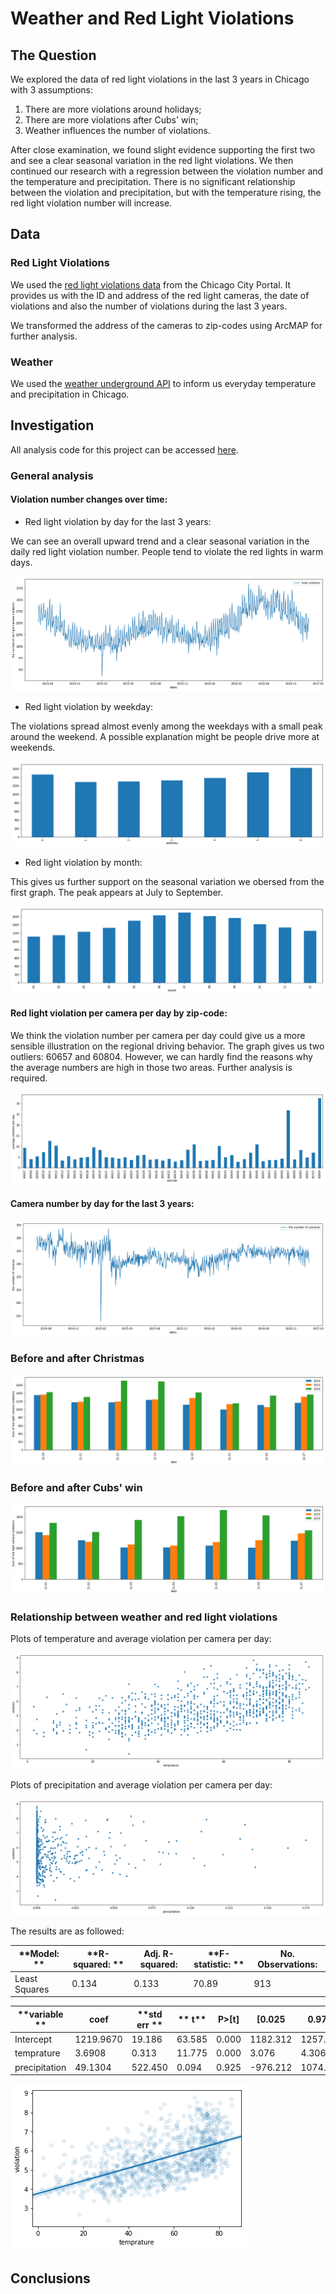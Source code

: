 # Weather and Red Light Violations

## The Question

We explored the data of red light violations in the last 3 years in Chicago with 3 assumptions:
1. There are more violations around holidays;
2. There are more violations after Cubs' win;
3. Weather influences the number of violations.

After close examination, we found slight evidence supporting the first two and see a clear seasonal variation in the red light violations. We then continued our research with a regression between the violation number and the temperature and precipitation. There is no significant relationship between the violation and precipitation, but with the temperature rising, the red light violation number will increase.

## Data

### Red Light Violations

We used the [red light violations data](https://data.cityofchicago.org/Transportation/Red-Light-Camera-Violations/spqx-js37/data) from the Chicago City Portal. It provides us with the ID and address of the red light cameras, the date of violations and also the number of violations during the last 3 years. 

We transformed the address of the cameras to zip-codes using ArcMAP for further analysis.

### Weather

We used the [weather underground API](https://www.wunderground.com/weather/api/) to inform us everyday temperature and precipitation in Chicago.

## Investigation

All analysis code for this project can be accessed [here](https://github.com/yzhang178/Final-Project/blob/master/Project.Lingfei%20FINAL.ipynb).

### General analysis

#### Violation number changes over time:

* Red light violation by day for the last 3 years:

We can see an overall upward trend and a clear seasonal variation in the daily red light violation number. People tend to violate the red lights in warm days.

![alt text](https://github.com/yzhang178/Final-Project/blob/master/images/violation%20number%20by%20day.png?raw=true "violation number by day")

* Red light violation by weekday:

The violations spread almost evenly among the weekdays with a small peak around the weekend. A possible explanation might be people drive more at weekends.

![alt text](https://github.com/yzhang178/Final-Project/blob/master/images/violation%20number%20by%20weekday.png?raw=true "violation number by weekday")

* Red light violation by month:

This gives us further support on the seasonal variation we obersed from the first graph. The peak appears at July to September. 

![alt text](https://github.com/yzhang178/Final-Project/blob/master/images/violation%20number%20by%20month.png?raw=true "violation number by month")

#### Red light violation per camera per day by zip-code:

We think the violation number per camera per day could give us a more sensible illustration on the regional driving behavior. The graph gives us two outliers: 60657 and 60804. However, we can hardly find the reasons why the average numbers are high in those two areas. Further analysis is required.

![alt text](https://github.com/yzhang178/Final-Project/blob/master/images/violation%20number%20by%20zipcode.png?raw=true "violation number by zipcode")

#### Camera number by day for the last 3 years:



![alt text](https://github.com/yzhang178/Final-Project/blob/master/images/camera%20number%20trend.png?raw=true "Camera number for the last 3 years")


### Before and after Christmas

![alt text](https://github.com/yzhang178/Final-Project/blob/master/images/christmas%20bar.png?raw=true "Christmas")

### Before and after Cubs' win

![alt text](https://github.com/yzhang178/Final-Project/blob/master/images/cubs%20bar.png?raw=true "Christmas")

### Relationship between weather and red light violations

Plots of temperature and average violation per camera per day:

![alt text](https://github.com/yzhang178/Final-Project/blob/master/images/violation%20temperature%20plots.png?raw=true "temperature and violation")

Plots of precipitation and average violation per camera per day:

![alt text](https://github.com/yzhang178/Final-Project/blob/master/images/violation%20p%20plots.png?raw=true "precipitation and violation")

The results are as followed:

**Model: ** |**R-squared: **| **Adj. R-squared:**	| **F-statistic:	**|**No. Observations:**
--- | --- | --- | --- | --- 
Least Squares	|0.134	| 0.133	| 70.89	| 913	
	

**variable **| **coef**	| **std err	**|** t**	| **P>[t]**	| **[0.025**	| **0.975]**
--- | --- | --- | --- | --- | --- | ---
Intercept	| 1219.9670	| 19.186	| 63.585	| 0.000	| 1182.312	| 1257.622
temprature	| 3.6908	| 0.313	| 11.775	| 0.000	| 3.076	| 4.306
precipitation	| 49.1304	| 522.450	| 0.094	| 0.925	| -976.212	| 1074.473

![alt text](https://github.com/yzhang178/Final-Project/blob/master/images/relationship%20between%20temperature%20and%20violation.png?raw=true "regression")

## Conclusions

